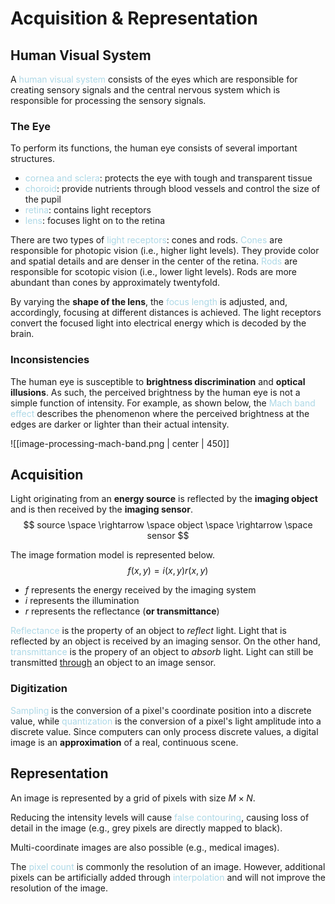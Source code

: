 # Acquisition & Representation

## Human Visual System
A <span style = "color:lightblue">human visual system</span> consists of the eyes which are responsible for creating sensory signals and the central nervous system which is responsible for processing the sensory signals.

### The Eye
To perform its functions, the human eye consists of several important structures.
- <span style = "color:lightblue">cornea and sclera</span>: protects the eye with tough and transparent tissue
- <span style = "color:lightblue">choroid</span>: provide nutrients through blood vessels and control the size of the pupil
- <span style = "color:lightblue">retina</span>: contains light receptors
- <span style = "color:lightblue">lens</span>: focuses light on to the retina

There are two types of <span style = "color:lightblue">light receptors</span>: cones and rods. <span style = "color:lightblue">Cones</span> are responsible for photopic vision (i.e., higher light levels). They provide color and spatial details and are denser in the center of the retina. <span style = "color:lightblue">Rods</span> are responsible for scotopic vision (i.e., lower light levels). Rods are more abundant than cones by approximately twentyfold.

By varying the **shape of the lens**, the <span style = "color:lightblue">focus length</span> is adjusted, and, accordingly, focusing at different distances is achieved. The light receptors convert the focused light into electrical energy which is decoded by the brain.

### Inconsistencies
The human eye is susceptible to **brightness discrimination** and **optical illusions**. As such, the perceived brightness by the human eye is not a simple function of intensity. For example, as shown below, the <span style = "color:lightblue">Mach band effect</span> describes the phenomenon where the perceived brightness at the edges are darker or lighter than their actual intensity.

![[image-processing-mach-band.png | center | 450]]

## Acquisition

Light originating from an **energy source** is reflected by the **imaging object** and is then received by the **imaging sensor**.
$$
source \space \rightarrow \space object \space \rightarrow \space sensor
$$


The image formation model is represented below.
$$
f(x,y)=i(x,y)r(x,y)
$$
- $f$ represents the energy received by the imaging system
- $i$ represents the illumination
- $r$ represents the reflectance (**or transmittance**)

<span style = "color:lightblue">Reflectance</span> is the property of an object to *reflect* light. Light that is reflected by an object is received by an imaging sensor. On the other hand, <span style = "color:lightblue">transmittance</span> is the propery of an object to *absorb* light. Light can still be transmitted <u>through</u> an object to an image sensor.

### Digitization
<span style = "color:lightblue">Sampling</span> is the conversion of a pixel's coordinate position into a discrete value, while <span style = "color:lightblue">quantization</span> is the conversion of a pixel's light amplitude into a discrete value. Since computers can only process discrete values, a digital image is an **approximation** of a real, continuous scene.

## Representation

An image is represented by a grid of pixels with size $M \times N$. 

Reducing the intensity levels will cause <span style = "color:lightblue">false contouring</span>, causing loss of detail in the image (e.g., grey pixels are directly mapped to black).


Multi-coordinate images are also possible (e.g., medical images).

The <span style = "color:lightblue">pixel count</span> is commonly the resolution of an image. However, additional pixels can be artificially added through <span style = "color:lightblue">interpolation</span> and will not improve the resolution of the image.